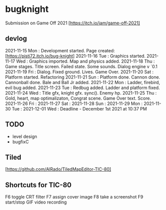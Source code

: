 # bugknight
Submission on Game Off 2021 [https://itch.io/jam/game-off-2021]

## devlog

2021-11-15 Mon : Development started. Page created: [https://pisti72.itch.io/bug-knight]
2021-11-16 Tue : Graphics started.
2021-11-17 Wed : Graphics imported. Map and physics added.
2021-11-18 Thu : Game stages. Title screen. Failed state. Some sounds. Dialog engine v `0.1
2021-11-19 Fri : Dialog. Fixed ground. Lives. Game Over.
2021-11-20 Sat : Platform started. Refactoring
2021-11-21 Sun : Platform done. Cannon done. Cannonball done. Bale and Ball Jr added.
2021-11-22 Mon : Ladder, firebird, evil bug added.
2021-11-23 Tue : Redbug added. Ladder and platform fixed. 
2021-11-24 Wed : Title gfx, knight gfx. sync(). Enemy hp. 
2021-11-25 Thu : Gold, heart, map optimalizaton, Congrat scene. Game Over text. Score.
2021-11-26 Fri :
2021-11-27 Sat : 
2021-11-28 Sun : 
2021-11-29 Mon :
2021-11-30 Tue :
2021-12-01 Wed : Deadline - December 1st 2021 at 10:37 PM

## TODO

- level design
- bugfixC

## Tiled
[https://github.com/AlRado/TiledMapEditor-TIC-80]

## Shortcuts for TIC-80
F6                      toggle CRT filter
F7                      assign cover image
F8                      take a screenshot
F9                      start/stop GIF video recording